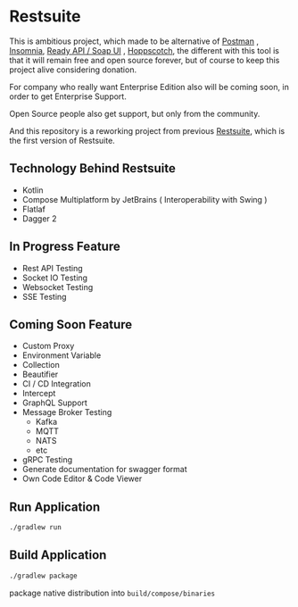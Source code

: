 # Restsuite

This is ambitious project, which made to be alternative of [Postman](https://www.postman.com/)
, [Insomnia](https://insomnia.rest/), [Ready API / Soap UI](https://smartbear.com/)
, [Hoppscotch](https://hoppscotch.io/), the different with this tool is that it will remain free and open source
forever, but of course to keep this project alive considering donation.

For company who really want Enterprise Edition also will be coming soon, in order to get Enterprise Support.

Open Source people also get support, but only from the community.

And this repository is a reworking project from previous [Restsuite](https://github.com/supanadit/restsuite), which is
the first version of Restsuite.

## Technology Behind Restsuite

- Kotlin
- Compose Multiplatform by JetBrains ( Interoperability with Swing )
- Flatlaf
- Dagger 2

## In Progress Feature

- Rest API Testing
- Socket IO Testing
- Websocket Testing
- SSE Testing

## Coming Soon Feature

- Custom Proxy
- Environment Variable
- Collection
- Beautifier
- CI / CD Integration
- Intercept
- GraphQL Support
- Message Broker Testing
    - Kafka
    - MQTT
    - NATS
    - etc
- gRPC Testing
- Generate documentation for swagger format
- Own Code Editor & Code Viewer

## Run Application

```bash
./gradlew run
```

## Build Application

```bash
./gradlew package
```

package native distribution into `build/compose/binaries`
